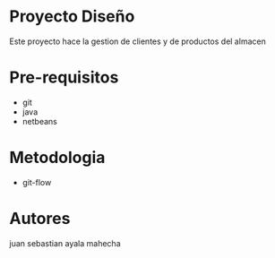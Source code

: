 # Proyecto Diseño
Este proyecto hace la gestion de clientes y de productos del almacen

# Pre-requisitos
* git
* java 
* netbeans

# Metodologia
* git-flow

# Autores
juan sebastian ayala mahecha

    
